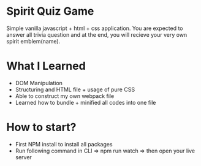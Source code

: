 # Spirit Quiz Game

Simple vanilla javascript + html + css application. You are expected to answer all trivia question and at the end, you will recieve your very own spirit emblem(name).

# What I Learned

- DOM Manipulation
- Structuring and HTML file + usage of pure CSS
- Able to construct my own webpack file
- Learned how to bundle + minified all codes into one file

# How to start?

- First NPM install to install all packages
- Run following command in CLI => npm run watch => then open your live server
